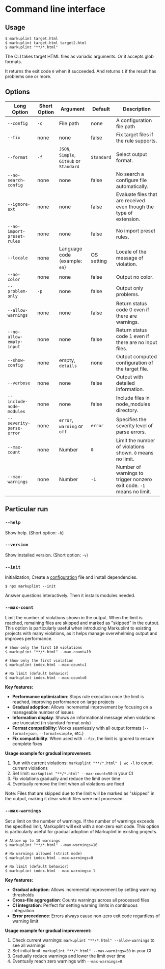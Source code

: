 # Command line interface

## Usage

```shell
$ markuplint target.html
$ markuplint target.html target2.html
$ markuplint "**/*.html"
```

The CLI takes target HTML files as variadic arguments.
Or it accepts glob formats.

It returns the exit code `0` when it succeeded.
And returns `1` if the result has problems one or more.

## Options

| Long Option                | Short Option | Argument                                 | Default    | Description                                                           |
| -------------------------- | ------------ | ---------------------------------------- | ---------- | --------------------------------------------------------------------- |
| `--config`                 | `-c`         | File path                                | none       | A configuration file path                                             |
| `--fix`                    | none         | none                                     | false      | Fix target files if the rule supports.                                |
| `--format`                 | `-f`         | `JSON`, `Simple`, `GitHub` or `Standard` | `Standard` | Select output format.                                                 |
| `--no-search-config`       | none         | none                                     | false      | No search a configure file automatically.                             |
| `--ignore-ext`             | none         | none                                     | false      | Evaluate files that are received even though the type of extension.   |
| `--no-import-preset-rules` | none         | none                                     | false      | No import preset rules.                                               |
| `--locale`                 | none         | Language code (example: `en`)            | OS setting | Locale of the message of violation.                                   |
| `--no-color`               | none         | none                                     | false      | Output no color.                                                      |
| `--problem-only`           | `-p`         | none                                     | false      | Output only problems.                                                 |
| `--allow-warnings`         | none         | none                                     | false      | Return status code 0 even if there are warnings.                      |
| `--no-allow-empty-input`   | none         | none                                     | false      | Return status code 1 even if there are no input files.                |
| `--show-config`            | none         | empty, `details`                         | none       | Output computed configuration of the target file.                     |
| `--verbose`                | none         | none                                     | false      | Output with detailed information.                                     |
| `--include-node-modules`   | none         | none                                     | false      | Include files in node_modules directory.                              |
| `--severity-parse-error`   | none         | `error`, `warning` or `off`              | `error`    | Specifies the severity level of parse errors.                         |
| `--max-count`              | none         | Number                                   | `0`        | Limit the number of violations shown. `0` means no limit.             |
| `--max-warnings`           | none         | Number                                   | `-1`       | Number of warnings to trigger nonzero exit code. `-1` means no limit. |

## Particular run

### `--help`

Show help. (Short option: `-h`)

### `--version`

Show installed version. (Short option: `-v`)

### `--init`

Initialization; Create a [configuration](configuration/index.md) file and install dependencies.

```shell
$ npx markuplint --init
```

Answer questions interactively.
Then it installs modules needed.

### `--max-count`

Limit the number of violations shown in the output. When the limit is reached, remaining files are skipped and marked as "skipped" in the output. This option is particularly useful when introducing Markuplint to existing projects with many violations, as it helps manage overwhelming output and improves performance.

```shell
# Show only the first 10 violations
$ markuplint "**/*.html" --max-count=10

# Show only the first violation
$ markuplint index.html --max-count=1

# No limit (default behavior)
$ markuplint index.html --max-count=0
```

**Key features:**

- **Performance optimization**: Stops rule execution once the limit is reached, improving performance on large projects
- **Gradual adoption**: Allows incremental improvement by focusing on a manageable number of issues
- **Information display**: Shows an informational message when violations are truncated (in standard format only)
- **Format compatibility**: Works seamlessly with all output formats (`--format=json`, `--format=simple`, etc.)
- **Fix compatibility**: When used with `--fix`, the limit is ignored to ensure complete fixes

**Usage example for gradual improvement:**

1. Run with current violations: `markuplint "**/*.html" | wc -l` to count current violations
2. Set limit: `markuplint "**/*.html" --max-count=50` in your CI
3. Fix violations gradually and reduce the limit over time
4. Eventually remove the limit when all violations are fixed

Note: Files that are skipped due to the limit will be marked as "skipped" in the output, making it clear which files were not processed.

### `--max-warnings`

Set a limit on the number of warnings. If the number of warnings exceeds the specified limit, Markuplint will exit with a non-zero exit code. This option is particularly useful for gradual adoption of Markuplint in existing projects.

```shell
# Allow up to 10 warnings
$ markuplint "**/*.html" --max-warnings=10

# No warnings allowed (strict mode)
$ markuplint index.html --max-warnings=0

# No limit (default behavior)
$ markuplint index.html --max-warnings=-1
```

**Key features:**

- **Gradual adoption**: Allows incremental improvement by setting warning thresholds
- **Cross-file aggregation**: Counts warnings across all processed files
- **CI integration**: Perfect for setting warning limits in continuous integration
- **Error precedence**: Errors always cause non-zero exit code regardless of warning limit

**Usage example for gradual improvement:**

1. Check current warnings: `markuplint "**/*.html" --allow-warnings` to see all warnings
2. Set initial limit: `markuplint "**/*.html" --max-warnings=50` in your CI
3. Gradually reduce warnings and lower the limit over time
4. Eventually reach zero warnings with `--max-warnings=0`

